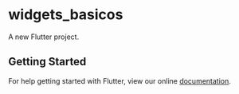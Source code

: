 # widgets_basicos

A new Flutter project.

## Getting Started

For help getting started with Flutter, view our online
[documentation](https://flutter.io/).
